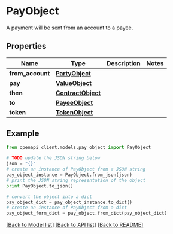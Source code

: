 # PayObject

A payment will be sent from an account to a payee.

## Properties
Name | Type | Description | Notes
------------ | ------------- | ------------- | -------------
**from_account** | [**PartyObject**](PartyObject.md) |  | 
**pay** | [**ValueObject**](ValueObject.md) |  | 
**then** | [**ContractObject**](ContractObject.md) |  | 
**to** | [**PayeeObject**](PayeeObject.md) |  | 
**token** | [**TokenObject**](TokenObject.md) |  | 

## Example

```python
from openapi_client.models.pay_object import PayObject

# TODO update the JSON string below
json = "{}"
# create an instance of PayObject from a JSON string
pay_object_instance = PayObject.from_json(json)
# print the JSON string representation of the object
print PayObject.to_json()

# convert the object into a dict
pay_object_dict = pay_object_instance.to_dict()
# create an instance of PayObject from a dict
pay_object_form_dict = pay_object.from_dict(pay_object_dict)
```
[[Back to Model list]](../README.md#documentation-for-models) [[Back to API list]](../README.md#documentation-for-api-endpoints) [[Back to README]](../README.md)


